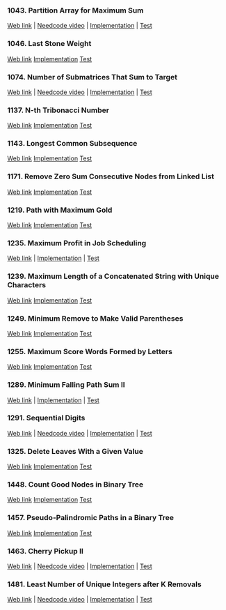 ### 1043. Partition Array for Maximum Sum

<a href="https://leetcode.com/problems/partition-array-for-maximum-sum">Web link</a> |
<a href="https://www.youtube.com/watch?v=kWhy4ZUBdOY">Needcode video</a> |
[Implementation](src/main/java/leetcode/Solution01043.java) |
[Test](src/test/java/leetcode/Solution01043Test.java)

### 1046. Last Stone Weight

<a href="https://leetcode.com/problems/last-stone-weight">Web link</a>
[Implementation](src/main/java/leetcode/Solution01046.java)
[Test](src/test/java/leetcode/Solution01046Test.java)

### 1074. Number of Submatrices That Sum to Target

<a href="https://leetcode.com/problems/number-of-submatrices-that-sum-to-target">Web link</a> |
<a href="https://www.youtube.com/watch?v=43DRBP2DUHg">Needcode video</a> |
[Implementation](src/main/java/leetcode/Solution01074.java) |
[Test](src/test/java/leetcode/Solution01074Test.java)

### 1137. N-th Tribonacci Number

<a href="https://leetcode.com/problems/n-th-tribonacci-number">Web link</a>
[Implementation](src/main/java/leetcode/Solution01137.java)
[Test](src/test/java/leetcode/Solution01137Test.java)

### 1143. Longest Common Subsequence

<a href="https://leetcode.com/problems/longest-common-subsequence">Web link</a>
[Implementation](src/main/java/leetcode/Solution01143.java)
[Test](src/test/java/leetcode/Solution01143Test.java)

### 1171. Remove Zero Sum Consecutive Nodes from Linked List

<a href="https://leetcode.com/problems/remove-zero-sum-consecutive-nodes-from-linked-list">Web link</a>
[Implementation](src/main/java/leetcode/Solution01171.java)
[Test](src/test/java/leetcode/Solution01171Test.java)

### 1219. Path with Maximum Gold

<a href="https://leetcode.com/problems/path-with-maximum-gold">Web link</a>
[Implementation](src/main/java/leetcode/Solution01219.java)
[Test](src/test/java/leetcode/Solution01219Test.java)

### 1235. Maximum Profit in Job Scheduling

<a href="https://leetcode.com/problems/maximum-profit-in-job-scheduling">Web link</a> |
[Implementation](src/main/java/leetcode/Solution01235.java) |
[Test](src/test/java/leetcode/Solution01235Test.java)

### 1239. Maximum Length of a Concatenated String with Unique Characters

<a href="https://leetcode.com/problems/maximum-length-of-a-concatenated-string-with-unique-characters">Web link</a>
[Implementation](src/main/java/leetcode/Solution01239.java)
[Test](src/test/java/leetcode/Solution01239Test.java)

### 1249. Minimum Remove to Make Valid Parentheses

<a href="https://leetcode.com/problems/minimum-remove-to-make-valid-parentheses">Web link</a>
[Implementation](src/main/java/leetcode/Solution01249.java)
[Test](src/test/java/leetcode/Solution01249Test.java)

### 1255. Maximum Score Words Formed by Letters

<a href="https://leetcode.com/problems/maximum-score-words-formed-by-letters">Web link</a>
[Implementation](src/main/java/leetcode/Solution01255.java)
[Test](src/test/java/leetcode/Solution01255Test.java)

### 1289. Minimum Falling Path Sum II

<a href="https://leetcode.com/problems/minimum-falling-path-sum-ii">Web link</a> |
[Implementation](src/main/java/leetcode/Solution01289.java) |
[Test](src/test/java/leetcode/Solution01289Test.java)

### 1291. Sequential Digits

<a href="https://leetcode.com/problems/sequential-digits">Web link</a> |
<a href="https://www.youtube.com/watch?v=Q-ca65wRJyI">Needcode video</a> |
[Implementation](src/main/java/leetcode/Solution01291.java) |
[Test](src/test/java/leetcode/Solution01291Test.java)

### 1325. Delete Leaves With a Given Value

<a href="https://leetcode.com/problems/delete-leaves-with-a-given-value">Web link</a>
[Implementation](src/main/java/leetcode/Solution01325.java)
[Test](src/test/java/leetcode/Solution01325Test.java)

### 1448. Count Good Nodes in Binary Tree

<a href="https://leetcode.com/problems/count-good-nodes-in-binary-tree">Web link</a>
[Implementation](src/main/java/leetcode/Solution01448.java)
[Test](src/test/java/leetcode/Solution01448Test.java)

### 1457. Pseudo-Palindromic Paths in a Binary Tree

<a href="https://leetcode.com/problems/pseudo-palindromic-paths-in-a-binary-tree">Web link</a>
[Implementation](src/main/java/leetcode/Solution01457.java)
[Test](src/test/java/leetcode/Solution01457Test.java)

### 1463. Cherry Pickup II

<a href="https://leetcode.com/problems/cherry-pickup-ii">Web link</a> |
<a href="https://www.youtube.com/watch?v=c1stwk2TbNk">Needcode video</a> |
[Implementation](src/main/java/leetcode/Solution01463.java) |
[Test](src/test/java/leetcode/Solution01463Test.java)

### 1481. Least Number of Unique Integers after K Removals

<a href="https://leetcode.com/problems/least-number-of-unique-integers-after-k-removals">Web link</a> |
<a href="https://www.youtube.com/watch?v=Nsp_ta7SlEk">Needcode video</a> |
[Implementation](src/main/java/leetcode/Solution01481.java) |
[Test](src/test/java/leetcode/Solution01481Test.java)
